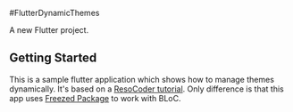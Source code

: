 #FlutterDynamicThemes

A new Flutter project.

## Getting Started

This is a sample flutter application which shows how to manage themes dynamically. It's based on a [ResoCoder tutorial](https://youtu.be/YYbhkg-W8Mg). Only difference is that this app uses [Freezed Package](https://pub.dev/packages/freezed) to work with BLoC.
